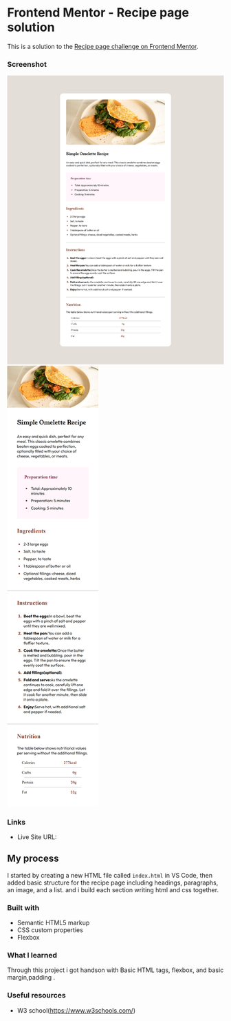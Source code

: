 # Frontend Mentor - Recipe page solution

This is a solution to the [Recipe page challenge on Frontend Mentor](https://www.frontendmentor.io/challenges/recipe-page-KiTsR8QQKm). 

### Screenshot

![Desktop view](./screenshots/desktop_view.png)
![Mobile view](./screenshots/mobile_view.png)

### Links

- Live Site URL: [](https://rishav92002.github.io/recipe-page-main/)

## My process
I started  by creating a new HTML file called `index.html` in VS Code, then added basic structure for the recipe page including headings, paragraphs, an image, and a list. and i build each section writing html and css together.

### Built with

- Semantic HTML5 markup
- CSS custom properties
- Flexbox

### What I learned
Through this project i got handson with Basic HTML tags, flexbox, and basic margin,padding .
### Useful resources

- W3 school(https://www.w3schools.com/)




